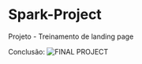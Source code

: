 # Spark-Project

Projeto - Treinamento de landing page

Conclusão:
![FINAL PROJECT](https://user-images.githubusercontent.com/79286762/160533418-8ef3a1e8-f0b9-4c99-a7bb-9f97063c3a72.png)

